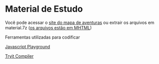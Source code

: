 # **Material de Estudo**


Você pode acessar o [site do mapa de aventuras](https://helpful-jump-17b.notion.site/Mapa-de-aventura-91f3e9bd923842149d4dba754dc65c07
) ou extrair os arquivos em material.7z ([os arquivos estão em MHTML](https://pt.wikipedia.org/wiki/MHTML))

Ferramentas utilizadas para codificar

[Javascript Playground](https://playcode.io/javascript)

[Tryit Compiler](https://www.w3schools.com/tryit/trycompiler.asp?filename=demo_nodejs)